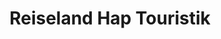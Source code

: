 ---
title: "Reiseland Hap Touristik"
url: /edingen-neckarhausen/reiseland-hap-touristik/
shop: Reisebüro
---